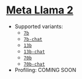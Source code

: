 # [Meta Llama 2](https://huggingface.co/meta-llama) 
* Supported variants:
  * [`7b`](https://huggingface.co/meta-llama/Llama-2-7b-hf)
  * [`7b-chat`](https://huggingface.co/meta-llama/Llama-2-7b-chat-hf)
  * [`13b`](https://huggingface.co/meta-llama/Llama-2-13b-hf)
  * [`13b-chat`](https://huggingface.co/meta-llama/Llama-2-13b-chat-hf)
  * [`70b`](https://huggingface.co/meta-llama/Llama-2-70b-hf)
  * [`70b-chat`](https://huggingface.co/meta-llama/Llama-2-70b-chat-hf)
* Profiling: COMING SOON
